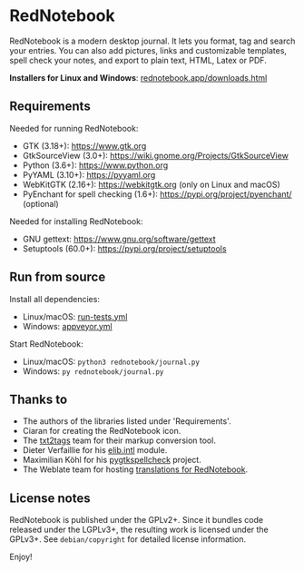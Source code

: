 # RedNotebook

RedNotebook is a modern desktop journal. It lets you format, tag and
search your entries. You can also add pictures, links and customizable
templates, spell check your notes, and export to plain text, HTML,
Latex or PDF.


**Installers for Linux and Windows**:
[rednotebook.app/downloads.html](https://www.rednotebook.app/downloads.html)


## Requirements

Needed for running RedNotebook:

  * GTK (3.18+): https://www.gtk.org
  * GtkSourceView (3.0+): https://wiki.gnome.org/Projects/GtkSourceView
  * Python (3.6+): https://www.python.org
  * PyYAML (3.10+): https://pyyaml.org
  * WebKitGTK (2.16+): https://webkitgtk.org (only on Linux and macOS)
  * PyEnchant for spell checking (1.6+): https://pypi.org/project/pyenchant/ (optional)

Needed for installing RedNotebook:

  * GNU gettext: https://www.gnu.org/software/gettext
  * Setuptools (60.0+): https://pypi.org/project/setuptools


## Run from source

Install all dependencies:

  * Linux/macOS: [run-tests.yml](.github/workflows/run-tests.yml)
  * Windows: [appveyor.yml](appveyor.yml)

Start RedNotebook:

  * Linux/macOS: `python3 rednotebook/journal.py`
  * Windows: `py rednotebook/journal.py`


## Thanks to

  * The authors of the libraries listed under 'Requirements'.
  * Ciaran for creating the RedNotebook icon.
  * The [txt2tags](https://txt2tags.org) team for their markup conversion tool.
  * Dieter Verfaillie for his [elib.intl](https://github.com/dieterv/elib.intl) module.
  * Maximilian Köhl for his [pygtkspellcheck](https://github.com/koehlma/pygtkspellcheck) project.
  * The Weblate team for hosting [translations for RedNotebook](https://hosted.weblate.org/engage/rednotebook/).


## License notes

RedNotebook is published under the GPLv2+. Since it bundles code
released under the LGPLv3+, the resulting work is licensed under the
GPLv3+. See `debian/copyright` for detailed license information.


Enjoy!
